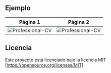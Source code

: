 ## Ejemplo
| Página 1 | Página 2 |
|:---:|:---:|
| ![Professional-CV](http://latex.ppizarror.com/examples/professional_cv/p1.png)  | ![Professional-CV](http://latex.ppizarror.com/examples/professional_cv/p2.png) |

## Licencia
Este proyecto está licenciado bajo la licencia MIT [https://opensource.org/licenses/MIT]